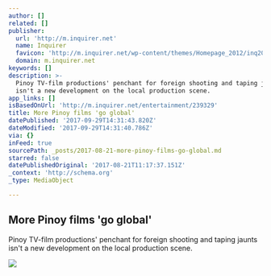 ```yaml
---
author: []
related: []
publisher:
  url: 'http://m.inquirer.net'
  name: Inquirer
  favicon: 'http://m.inquirer.net/wp-content/themes/Homepage_2012/inq2013/favicon.ico'
  domain: m.inquirer.net
keywords: []
description: >-
  Pinoy TV-film productions' penchant for foreign shooting and taping jaunts
  isn't a new development on the local production scene.
app_links: []
isBasedOnUrl: 'http://m.inquirer.net/entertainment/239329'
title: More Pinoy films 'go global'
datePublished: '2017-09-29T14:31:43.820Z'
dateModified: '2017-09-29T14:31:40.786Z'
via: {}
inFeed: true
sourcePath: _posts/2017-08-21-more-pinoy-films-go-global.md
starred: false
datePublishedOriginal: '2017-08-21T11:17:37.151Z'
_context: 'http://schema.org'
_type: MediaObject

---
```

<article style=""><h1>More Pinoy films 'go global'</h1><p>Pinoy TV-film productions' penchant for foreign shooting and taping jaunts isn't a new development on the local production scene.</p><img src="http://entertainment.inquirer.net/files/2017/08/t0821view.jpg" /></article>